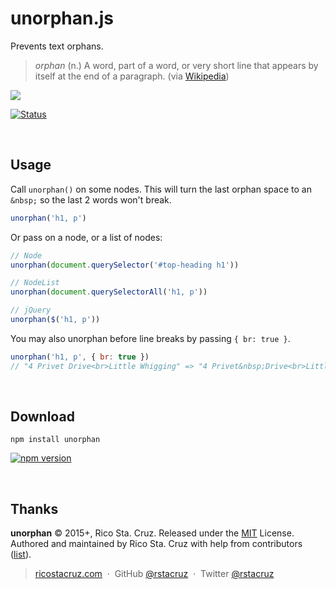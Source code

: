 # unorphan.js

Prevents text orphans.

> *orphan* (n.) A word, part of a word, or very short line that appears by itself at the end of a paragraph. (via [Wikipedia](http://en.wikipedia.org/wiki/Widows_and_orphans))

![](http://ricostacruz.com/unorphan/screenshot.png)

[![Status](https://travis-ci.org/rstacruz/unorphan.svg?branch=master)](https://travis-ci.org/rstacruz/unorphan "See test builds")

<br>

## Usage

Call `unorphan()` on some nodes. This will turn the last orphan space to an `&nbsp;` so the last 2 words won't break.

```js
unorphan('h1, p')
```

Or pass on a node, or a list of nodes:

```js
// Node
unorphan(document.querySelector('#top-heading h1'))

// NodeList
unorphan(document.querySelectorAll('h1, p'))

// jQuery
unorphan($('h1, p'))
```

You may also unorphan before line breaks by passing `{ br: true }`.

```js
unorphan('h1, p', { br: true })
// "4 Privet Drive<br>Little Whigging" => "4 Privet&nbsp;Drive<br>Little&nbsp;Whiggnig"
```

<br>

## Download

```
npm install unorphan
```

[![npm version](http://img.shields.io/npm/v/unorphan.svg?style=flat)](https://npmjs.org/package/unorphan "View this project on npm")

<br>

## Thanks

**unorphan** © 2015+, Rico Sta. Cruz. Released under the [MIT] License.<br>
Authored and maintained by Rico Sta. Cruz with help from contributors ([list][contributors]).

> [ricostacruz.com](http://ricostacruz.com) &nbsp;&middot;&nbsp;
> GitHub [@rstacruz](https://github.com/rstacruz) &nbsp;&middot;&nbsp;
> Twitter [@rstacruz](https://twitter.com/rstacruz)

[MIT]: http://mit-license.org/
[contributors]: http://github.com/rstacruz/unorphan/contributors
